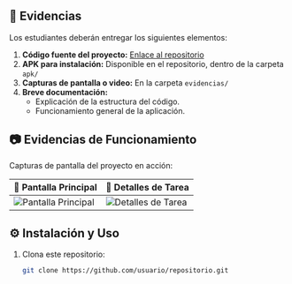 

## 📑 Evidencias
Los estudiantes deberán entregar los siguientes elementos:

1. **Código fuente del proyecto:** [Enlace al repositorio](https://github.com/usuario/repositorio)
2. **APK para instalación:** Disponible en el repositorio, dentro de la carpeta `apk/`
3. **Capturas de pantalla o video:** En la carpeta `evidencias/`
4. **Breve documentación:**
   - Explicación de la estructura del código.
   - Funcionamiento general de la aplicación.

## 📷 Evidencias de Funcionamiento
Capturas de pantalla del proyecto en acción:

| 📱 Pantalla Principal | 📌 Detalles de Tarea |
|-----------------|------------------|
| ![Pantalla Principal](evidencias/main_screen.png) | ![Detalles de Tarea](evidencias/task_detail.png) |

## ⚙️ Instalación y Uso
1. Clona este repositorio:  
   ```sh
   git clone https://github.com/usuario/repositorio.git
